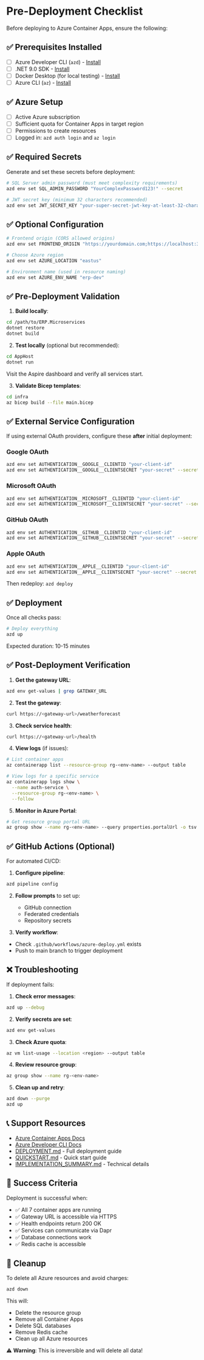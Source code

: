 # Pre-Deployment Checklist

Before deploying to Azure Container Apps, ensure the following:

## ✅ Prerequisites Installed

- [ ] Azure Developer CLI (`azd`) - [Install](https://learn.microsoft.com/azure/developer/azure-developer-cli/install-azd)
- [ ] .NET 9.0 SDK - [Install](https://dotnet.microsoft.com/download/dotnet/9.0)
- [ ] Docker Desktop (for local testing) - [Install](https://www.docker.com/products/docker-desktop)
- [ ] Azure CLI (`az`) - [Install](https://learn.microsoft.com/cli/azure/install-azure-cli)

## ✅ Azure Setup

- [ ] Active Azure subscription
- [ ] Sufficient quota for Container Apps in target region
- [ ] Permissions to create resources
- [ ] Logged in: `azd auth login` and `az login`

## ✅ Required Secrets

Generate and set these secrets before deployment:

```bash
# SQL Server admin password (must meet complexity requirements)
azd env set SQL_ADMIN_PASSWORD "YourComplexPassword123!" --secret

# JWT secret key (minimum 32 characters recommended)
azd env set JWT_SECRET_KEY "your-super-secret-jwt-key-at-least-32-characters-long" --secret
```

## ✅ Optional Configuration

```bash
# Frontend origin (CORS allowed origins)
azd env set FRONTEND_ORIGIN "https://yourdomain.com;https://localhost:3000"

# Choose Azure region
azd env set AZURE_LOCATION "eastus"

# Environment name (used in resource naming)
azd env set AZURE_ENV_NAME "erp-dev"
```

## ✅ Pre-Deployment Validation

1. **Build locally**:
```bash
cd /path/to/ERP.Microservices
dotnet restore
dotnet build
```

2. **Test locally** (optional but recommended):
```bash
cd AppHost
dotnet run
```
Visit the Aspire dashboard and verify all services start.

3. **Validate Bicep templates**:
```bash
cd infra
az bicep build --file main.bicep
```

## ✅ External Service Configuration

If using external OAuth providers, configure these **after** initial deployment:

### Google OAuth
```bash
azd env set AUTHENTICATION__GOOGLE__CLIENTID "your-client-id"
azd env set AUTHENTICATION__GOOGLE__CLIENTSECRET "your-secret" --secret
```

### Microsoft OAuth
```bash
azd env set AUTHENTICATION__MICROSOFT__CLIENTID "your-client-id"
azd env set AUTHENTICATION__MICROSOFT__CLIENTSECRET "your-secret" --secret
```

### GitHub OAuth
```bash
azd env set AUTHENTICATION__GITHUB__CLIENTID "your-client-id"
azd env set AUTHENTICATION__GITHUB__CLIENTSECRET "your-secret" --secret
```

### Apple OAuth
```bash
azd env set AUTHENTICATION__APPLE__CLIENTID "your-client-id"
azd env set AUTHENTICATION__APPLE__CLIENTSECRET "your-secret" --secret
```

Then redeploy: `azd deploy`

## ✅ Deployment

Once all checks pass:

```bash
# Deploy everything
azd up
```

Expected duration: 10-15 minutes

## ✅ Post-Deployment Verification

1. **Get the gateway URL**:
```bash
azd env get-values | grep GATEWAY_URL
```

2. **Test the gateway**:
```bash
curl https://<gateway-url>/weatherforecast
```

3. **Check service health**:
```bash
curl https://<gateway-url>/health
```

4. **View logs** (if issues):
```bash
# List container apps
az containerapp list --resource-group rg-<env-name> --output table

# View logs for a specific service
az containerapp logs show \
  --name auth-service \
  --resource-group rg-<env-name> \
  --follow
```

5. **Monitor in Azure Portal**:
```bash
# Get resource group portal URL
az group show --name rg-<env-name> --query properties.portalUrl -o tsv
```

## ✅ GitHub Actions (Optional)

For automated CI/CD:

1. **Configure pipeline**:
```bash
azd pipeline config
```

2. **Follow prompts** to set up:
   - GitHub connection
   - Federated credentials
   - Repository secrets

3. **Verify workflow**:
- Check `.github/workflows/azure-deploy.yml` exists
- Push to main branch to trigger deployment

## ❌ Troubleshooting

If deployment fails:

1. **Check error messages**:
```bash
azd up --debug
```

2. **Verify secrets are set**:
```bash
azd env get-values
```

3. **Check Azure quota**:
```bash
az vm list-usage --location <region> --output table
```

4. **Review resource group**:
```bash
az group show --name rg-<env-name>
```

5. **Clean up and retry**:
```bash
azd down --purge
azd up
```

## 📞 Support Resources

- [Azure Container Apps Docs](https://learn.microsoft.com/azure/container-apps/)
- [Azure Developer CLI Docs](https://learn.microsoft.com/azure/developer/azure-developer-cli/)
- [DEPLOYMENT.md](./DEPLOYMENT.md) - Full deployment guide
- [QUICKSTART.md](../guides/QUICKSTART.md) - Quick start guide
- [IMPLEMENTATION_SUMMARY.md](../implementation/IMPLEMENTATION_SUMMARY.md) - Technical details

## 🎯 Success Criteria

Deployment is successful when:
- ✅ All 7 container apps are running
- ✅ Gateway URL is accessible via HTTPS
- ✅ Health endpoints return 200 OK
- ✅ Services can communicate via Dapr
- ✅ Database connections work
- ✅ Redis cache is accessible

## 🧹 Cleanup

To delete all Azure resources and avoid charges:

```bash
azd down
```

This will:
- Delete the resource group
- Remove all Container Apps
- Delete SQL databases
- Remove Redis cache
- Clean up all Azure resources

⚠️ **Warning**: This is irreversible and will delete all data!
